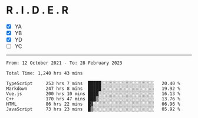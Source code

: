 # R . I . D . E . R

- [x] YA
- [x] YB
- [x] YD
- [ ] YC

---

<!--START_SECTION:waka-->

```text
From: 12 October 2021 - To: 28 February 2023

Total Time: 1,240 hrs 43 mins

TypeScript     253 hrs 7 mins  █████░░░░░░░░░░░░░░░░░░░░   20.40 %
Markdown       247 hrs 8 mins  █████░░░░░░░░░░░░░░░░░░░░   19.92 %
Vue.js         200 hrs 10 mins ████░░░░░░░░░░░░░░░░░░░░░   16.13 %
C++            170 hrs 47 mins ███▒░░░░░░░░░░░░░░░░░░░░░   13.76 %
HTML           86 hrs 22 mins  █▓░░░░░░░░░░░░░░░░░░░░░░░   06.96 %
JavaScript     73 hrs 23 mins  █▒░░░░░░░░░░░░░░░░░░░░░░░   05.92 %
```

<!--END_SECTION:waka-->
